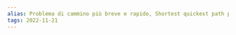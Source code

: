 ```yaml
---
alias: Problema di cammino più breve e rapido, Shortest quickest path problem
tags: 2022-11-21
---
```


